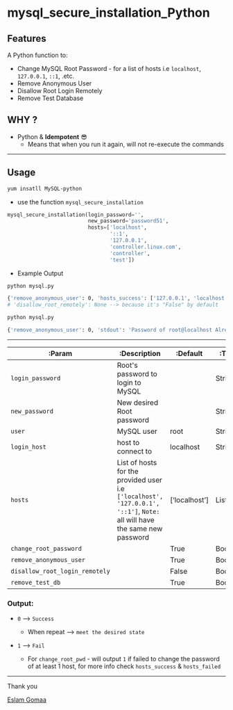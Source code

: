 

# mysql_secure_installation_Python





## Features

A Python function to:

* Change MySQL Root Password - for a list of hosts i.e `localhost`, `127.0.0.1`, `::1`, .etc.
* Remove Anonymous User
* Disallow Root Login Remotely
* Remove Test Database



## WHY ?



* Python & **Idempotent** :sunglasses:
  * Means that when you run it again, will not re-execute the commands



---



## Usage



```bash
yum insatll MySQL-python
```



* use the function `mysql_secure_installation`

```python
mysql_secure_installation(login_password='',
                          new_password='password51',
                          hosts=['localhost',
                                 '::1',
                                 '127.0.0.1',
                                 'controller.linux.com',
                                 'controller',
                                 'test'])
```



* Example Output

```bash
python mysql.py

{'remove_anonymous_user': 0, 'hosts_success': ['127.0.0.1', 'localhost', '::1'], 'disallow_root_remotely': None, 'hosts_failed': ['test', 'controller', 'controller.linux.com'], 'remove_test_db': 0, 'change_root_pwd': 1}
# 'disallow_root_remotely': None --> because it's "False" by default

python mysql.py

{'remove_anonymous_user': 0, 'stdout': 'Password of root@localhost Already meets the desired state', 'hosts_success': [], 'disallow_root_remotely': None, 'hosts_failed': [], 'remove_test_db': 0, 'change_root_pwd': 0}
```



---





| :Param                         | :Description                                                 | :Default      | :Type   |
| ------------------------------ | ------------------------------------------------------------ | ------------- | ------- |
| `login_password`               | Root's password to login to MySQL                            |               | String  |
| `new_password`                 | New desired Root password                                    |               | String  |
| `user`                         | MySQL user                                                   | root          | String  |
| `login_host`                   | host to connect to                                           | localhost     | String  |
| `hosts`                        | List of hosts for the provided user i.e `['localhost', '127.0.0.1', '::1']`, `Note:` all will have the same new password | [‘localhost’] | List    |
| `change_root_password`         |                                                              | True          | Boolean |
| `remove_anonymous_user`        |                                                              | True          | Boolean |
| `disallow_root_login_remotely` |                                                              | False         | Boolean |
| `remove_test_db`               |                                                              | True          | Boolean |



### Output:

* `0` –> `Success`

  * When repeat –> `meet the desired state`

* `1` –>  `Fail`

  * For `change_root_pwd` - will output `1` if failed to change the password of at least 1 host, for more info check `hosts_success` & `hosts_failed`

  



---



Thank you 

[Eslam Gomaa](https://www.linkedin.com/in/eslam-sa3dany/)

